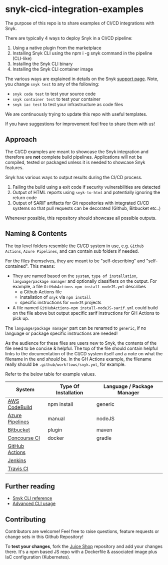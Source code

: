 # snyk-cicd-integration-examples

The purpose of this repo is to share examples of CI/CD integrations with Snyk.

There are typically 4 ways to deploy Snyk in a CI/CD pipeline:

1. Using a native plugin from the marketplace
1. Installing Snyk CLI using the npm i -g snyk command in the pipeline (CLI-like)
1. Installing the Snyk CLI binary 
1. Installing the Snyk CLI container image

The various ways are explained in details on the Snyk [support page](https://docs.snyk.io/integrations/ci-cd-integrations).
Note, you change `snyk test` to any of the following:
- `snyk code test` to test your source code
- `snyk container test` to test your container
- `snyk iac test` to test your infrastructure as code files

We are continuously trying to update this repo with useful templates.

If you have suggestions for improvement feel free to share them with us!

## Approach

The CI/CD examples are meant to showcase the Snyk integration and therefore are **not** complete build pipelines. Applications will not be compiled, tested or packaged unless it is needed to showcase Snyk features.

Snyk has various ways to output results during the CI/CD process.

1. Failing the build using a exit code if security vulnerabilities are detected
1. Output of HTML reports using `snyk-to-html` and potentially ignoring the return code
1. Output of SARIF artifacts for Git repositories with integrated CI/CD systems so that pull requests can be decorated (Github, Bitbucket etc..)

Whenever possible, this repository should showcase all possible outputs.

## Naming & Contents

The top level folders resemble the CI/CD system in use, e.g. `Github Actions`, `Azure Pipelines`, and can contain sub folders if needed.

For the files themselves, they are meant to be "self-describing" and "self-contained". This means:

- They are named based on the `system`, `type of installation`, `language/package manager` and optionally classifiers on the output. For example, a file `GitHubActions-npm install-nodeJS.yml` describes
  - a Github Actions file 
  - installation of `snyk` via `npm install`
  - specific instructions for `nodeJS` projects
- A file named `GitHubActions-npm install-nodeJS-sarif.yml` could build on the file above but output specific sarif instructions for GH Actions to pick up.

The `language/package manager` part can be renamed to `generic`, if no language or package specific instructions are needed!

As the audience for these files are users new to Snyk, the contents of the file need to be concise & helpful. The top of the file should contain helpful links to the documentation of the CI/CD system itself and a note on what the filename in the end _should_ be. In the GH Actions example, the filename really should be `.github/workflows/snyk.yml`, for example.

Refer to the below table for example values.

| System                          | Type Of Installation | Language / Package Manager |
| ------------------------------- | -------------------- | -------------------------- |
| [AWS CodeBuild][aws-code-build] | npm install          | generic                    |
| [Azure Pipelines][az-pipelines] | manual               | nodeJS                     |
| [Bitbucket][bb-pipelines]       | plugin               | maven                      |
| [Concourse CI][concourse]       | docker               | gradle                     |
| [GitHub Actions][gh-actions]    |                      |                            |
| [Jenkins][jenkins]              |                      |                            |
| [Travis CI][travis]             |                      |                            |


## Further reading

- [Snyk CLI reference](https://docs.snyk.io/snyk-cli/cli-reference)
- [Advanced CLI usage](./advanced-cli-use.md)

## Contributing

Contributors are welcome! Feel free to raise questions, feature requests or change sets in this Github Repository!

To **test your changes**, fork the [Juice Shop][juice-shop] repository and add your changes there. It's a npm based JS repo with a Dockerfile & associated image plus IaC configuration (Kubernetes).


[aws-code-build]: https://aws.amazon.com/codebuild/ 
[az-pipelines]: https://azure.microsoft.com/en-gb/services/devops/pipelines/
[bb-pipelines]: https://bitbucket.org/product/features/pipelines
[concourse]: https://concourse-ci.org/
[gh-actions]: https://github.com/features/actions
[jenkins]: https://www.jenkins.io/
[juice-shop]: https://github.com/alexeisnyk/juice-shop
[travis]: https://travis-ci.org/
